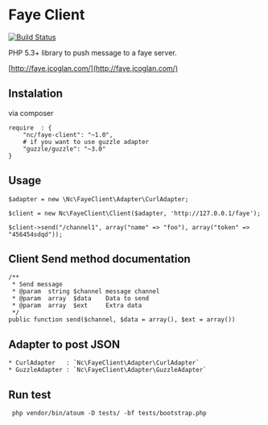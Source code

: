 # Faye Client

[![Build Status](https://travis-ci.org/nchaulet/faye-client.png?branch=master)](https://travis-ci.org/nchaulet/faye-client)

PHP 5.3+ library to push message to a faye server.

[http://faye.jcoglan.com/](http://faye.jcoglan.com/)

## Instalation

via composer

	require  : {
		"nc/faye-client": "~1.0",
		# if you want to use guzzle adapter
		"guzzle/guzzle": "~3.0"
	}

## Usage

	$adapter = new \Nc\FayeClient\Adapter\CurlAdapter;

	$client = new Nc\FayeClient\Client($adapter, 'http://127.0.0.1/faye');

	$client->send("/channel1", array("name" => "foo"), array("token" => "456454sdqd"));

## Client Send method documentation

	/**
     * Send message
     * @param  string $channel message channel
     * @param  array  $data    Data to send
     * @param  array  $ext     Extra data
     */
    public function send($channel, $data = array(), $ext = array())

## Adapter to post JSON

	* CurlAdapter   : `Nc\FayeClient\Adapter\CurlAdapter`
	* GuzzleAdapter : `Nc\FayeClient\Adapter\GuzzleAdapter`

## Run test

     php vendor/bin/atoum -D tests/ -bf tests/bootstrap.php

